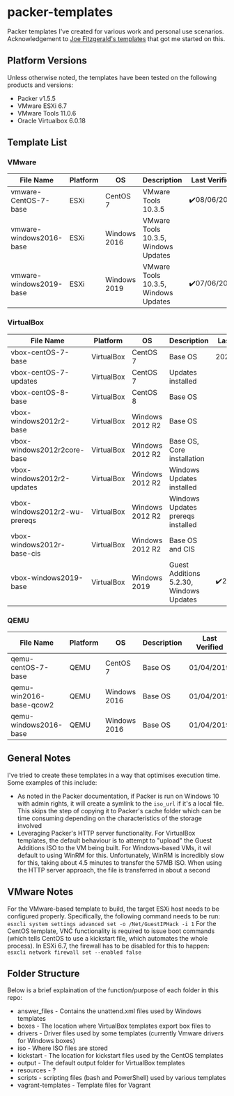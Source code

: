 # packer-templates
Packer templates I've created for various work and personal use scenarios.  Acknowledgement to [Joe Fitzgerald's templates](https://github.com/joefitzgerald/packer-windows) that got me started on this.

## Platform Versions
Unless otherwise noted, the templates have been tested on the following products and versions:
* Packer v1.5.5
* VMware ESXi 6.7
* VMware Tools 11.0.6
* Oracle Virtualbox 6.0.18

## Template List

### VMware
| File Name | Platform | OS | Description | Last Verified |
| --------- | ----------- | ----------- | ----------- | ----------- |
| vmware-CentOS-7-base | ESXi | CentOS 7 | VMware Tools 10.3.5 | :heavy_check_mark:08/06/2019  |
| vmware-windows2016-base | ESXi | Windows 2016 | VMware Tools 10.3.5, Windows Updates |   |
| vmware-windows2019-base | ESXi | Windows 2019 | VMware Tools 10.3.5, Windows Updates | :heavy_check_mark:07/06/2019  |

### VirtualBox
| File Name | Platform | OS | Description | Last Verified |
| --------- | ----------- | ----------- | ----------- | ----------- |
| vbox-centOS-7-base | VirtualBox | CentOS 7 | Base OS | 2020-05-05 |
| vbox-centOS-7-updates | VirtualBox | CentOS 7 | Updates installed | |
| vbox-centOS-8-base | VirtualBox | CentOS 8 | Base OS | |
| vbox-windows2012r2-base | VirtualBox | Windows 2012 R2 | Base OS | |
| vbox-windows2012r2core-base | VirtualBox | Windows 2012 R2 | Base OS, Core installation | |
| vbox-windows2012r2-updates | VirtualBox | Windows 2012 R2 | Windows Updates installed | |
| vbox-windows2012r2-wu-prereqs | VirtualBox | Windows 2012 R2 | Windows Updates prereqs installed | |
| vbox-windows2012r-base-cis | VirtualBox | Windows 2012 R2 | Base OS and CIS | |
| vbox-windows2019-base | VirtualBox | Windows 2019 | Guest Additions 5.2.30, Windows Updates | :heavy_check_mark:26/05/2019  |

### QEMU
| File Name | Platform | OS | Description | Last Verified |
| --------- | ----------- | ----------- | ----------- | ----------- |
| qemu-centOS-7-base | QEMU | CentOS 7 | Base OS | 01/04/2019 |
| qemu-win2016-base-qcow2 | QEMU | Windows 2016 | Base OS | 01/04/2019 |
| qemu-windows2016-base | QEMU | Windows 2016 | Base OS | 01/04/2019 |

## General Notes
I've tried to create these templates in a way that optimises execution time.  Some examples of this include:
* As noted in the Packer documentation, if Packer is run on Windows 10 with admin rights, it will create a symlink to the `iso_url` if it's a local file.  This skips the step of copying it to Packer's cache folder which can be time consuming depending on the characteristics of the storage involved
* Leveraging Packer's HTTP server functionality.  For VirtualBox templates, the default behaviour is to attempt to "upload" the Guest Additions ISO to the VM being built.  For Windows-based VMs, it wil default to using WinRM for this.  Unfortunately, WinRM is incredibly slow for this, taking about 4.5 minutes to transfer the 57MB ISO.  When using the HTTP server approach, the file is transferred in about a second

## VMware Notes
For the VMware-based template to build, the target ESXi host needs to be configured properly.  Specifically, the following command needs to be run:
`esxcli system settings advanced set -o /Net/GuestIPHack -i 1`
For the CentOS template, VNC functionality is required to issue boot commands (which tells CentOS to use a kickstart file, which automates the whole process).  In ESXi 6.7, the firewall has to be disabled for this to happen:
`esxcli network firewall set --enabled false`

## Folder Structure
Below is a brief explaination of the function/purpose of each folder in this repo:
* answer_files - Contains the unattend.xml files used by Windows templates
* boxes - The location where VirtualBox templates export box files to
* drivers - Driver files used by some templates (currently Vmware drivers for Windows boxes)
* iso - Where ISO files are stored
* kickstart - The location for kickstart files used by the CentOS templates
* output - The default output folder for VirtualBox templates
* resources - ?
* scripts - scripting files (bash and PowerShell) used by various templates
* vagrant-templates - Template files for Vagrant